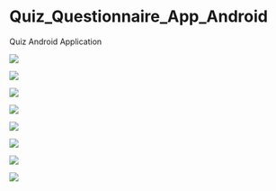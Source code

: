 # Quiz_Questionnaire_App_Android
Quiz Android Application

![](https://github.com/elvinaqa/Quiz_Questionnaire_App_Android/blob/main/a.PNG)

![](https://github.com/elvinaqa/Quiz_Questionnaire_App_Android/blob/main/Screenshot%20(502).png)

![](https://github.com/elvinaqa/Quiz_Questionnaire_App_Android/blob/main/Screenshot%20(503).png)

![](https://github.com/elvinaqa/Quiz_Questionnaire_App_Android/blob/main/Screenshot%20(504).png)

![](https://github.com/elvinaqa/Quiz_Questionnaire_App_Android/blob/main/Screenshot%20(505).png)

![](https://github.com/elvinaqa/Quiz_Questionnaire_App_Android/blob/main/Screenshot%20(506).png)

![](https://github.com/elvinaqa/Quiz_Questionnaire_App_Android/blob/main/Screenshot%20(507).png)

![](https://github.com/elvinaqa/Quiz_Questionnaire_App_Android/blob/main/Screenshot%20(508).png)
